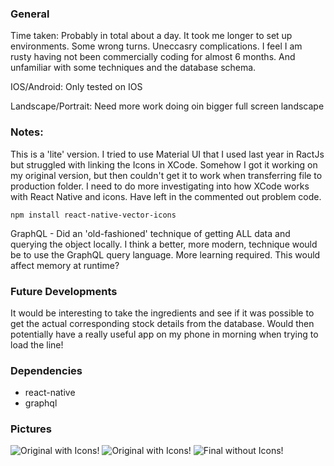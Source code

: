### General

Time taken: Probably in total about a day. It took me longer to set up environments. Some wrong turns. Uneccasry complications. I feel I am rusty having not been commercially coding for almost 6 months. And unfamiliar with some techniques and the database schema.

IOS/Android: Only tested on IOS

Landscape/Portrait: Need more work doing oin bigger full screen landscape

### Notes:

This is a 'lite' version. I tried to use Material UI that I used last year in RactJs but struggled with linking the Icons in XCode. Somehow I got it working on my original version, but then couldn't get it to work when transferring file to production folder. I need to do more investigating into how XCode works with React Native and icons. Have left in the commented out problem code.

```npm install react-native-vector-icons```

GraphQL - Did an 'old-fashioned' technique of getting ALL data and querying the object locally. I think a better, more modern, technique would be to use the GraphQL query language. More learning required. This would affect memory at runtime?

### Future Developments
It would be interesting to take the ingredients and see if it was possible to get the actual corresponding stock details from the database. Would then potentially have a really useful app on my phone in morning when trying to load the line!

### Dependencies
- react-native
- graphql

### Pictures

![Original with Icons!](img/original-with-icons-1.png "Original with Icons")
![Original with Icons!](img/original-with-icons-2.png "Original with Icons")
![Final without Icons!](img/original-without-icons-1.png "Original with Icons")